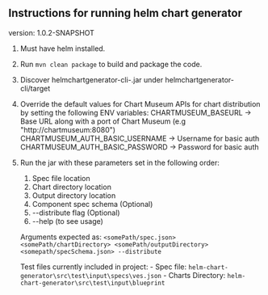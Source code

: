 ## Instructions for running helm chart generator
version: 1.0.2-SNAPSHOT

1. Must have helm installed.

2. Run `mvn clean package` to build and package the code.

3. Discover helmchartgenerator-cli-<version>.jar under helmchartgenerator-cli/target

4. Override the default values for Chart Museum APIs for chart distribution by setting the following ENV variables:
    CHARTMUSEUM_BASEURL -> Base URL along with a port of Chart Museum (e.g "http://chartmuseum:8080") 
    CHARTMUSEUM_AUTH_BASIC_USERNAME -> Username for basic auth
    CHARTMUSEUM_AUTH_BASIC_PASSWORD -> Password for basic auth

5. Run the jar with these parameters set in the following order:
    1. Spec file location
    2. Chart directory location
    3. Output directory location
    4. Component spec schema (Optional)
    5. --distribute flag (Optional)
    6. --help (to see usage)

    Arguments expected as: `<somePath/spec.json>  <somePath/chartDirectory> <somePath/outputDirectory> <somepath/specSchema.json> --distribute`

    Test files currently included in project:
        - Spec file: `helm-chart-generator\src\test\input\specs\ves.json`
        - Charts Directory: `helm-chart-generator\src\test\input\blueprint` 